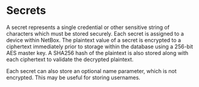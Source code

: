# Secrets

A secret represents a single credential or other sensitive string of characters which must be stored securely. Each
secret is assigned to a device within NetBox. The plaintext value of a secret is encrypted to a ciphertext
immediately prior to storage within the database using a 256-bit AES master key. A SHA256 hash of the plaintext is also
stored along with each ciphertext to validate the decrypted plaintext.

Each secret can also store an optional name parameter, which is not encrypted. This may be useful for storing usernames.
